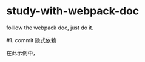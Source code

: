 # study-with-webpack-doc
folllow the webpack doc, just do it. 


#1. commit 隐式依赖

在此示例中，<script> 标签之间存在隐式依赖关系。index.js 文件执行之前，还依赖于页面中引入的 lodash。之所以说是隐式的是因为 index.js 并未显式声明需要引入 lodash，只是假定推测已经存在一个全局变量 _。

使用这种方式去管理 JavaScript 项目会有一些问题：

* 无法立即体现，脚本的执行依赖于外部扩展库(external library)。
* 如果依赖不存在，或者引入顺序错误，应用程序将无法正常运行。
* 如果依赖被引入但是并没有使用，浏览器将被迫下载无用代码。

#2. commit npx打包依赖放入dist
首先，我们稍微调整下目录结构，将“源”代码(/src)从我们的“分发”代码(/dist)中分离出来。“源”代码是用于书写和编辑的代码。“分发”代码是构建过程产生的代码最小化和优化后的“输出”目录，最终将在浏览器中加载。
执行 npx webpack，会将我们的脚本作为入口起点，然后输出为 bundle.js

Node 8.2+ 版本提供的 npx 命令，可以运行在初始安装的 webpack 包(package)的 webpack 二进制文件（./node_modules/.bin/webpack）
```
npx webpack src/index.js --output dist/bundle.js
```

#3. commit 通过配置文件构建
```
npx webpack --config webpack.config.js
```
如果 webpack.config.js 存在，则 webpack 命令将默认选择使用它。我们在这里使用 --config 选项只是向你表明，可以传递任何名称的配置文件。这对于需要拆分成多个文件的复杂配置是非常有用。

#4. commit 通过package启动
```
"scripts": {
    "build": "webpack"
  }
```